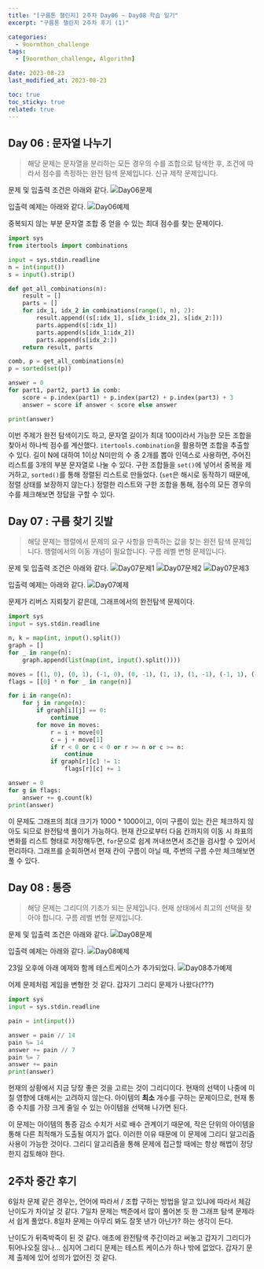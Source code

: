 ```yaml
---
title: "[구름톤 챌린지] 2주차 Day06 ~ Day08 학습 일기"
excerpt: "구름톤 챌린지 2주차 후기 (1)"

categories:
  - 9oormthon_challenge
tags:
  - [9oormthon_challenge, Algorithm]

date: 2023-08-23
last_modified_at: 2023-08-23

toc: true
toc_sticky: true
related: true
---
```


## Day 06 : 문자열 나누기

> 해당 문제는 문자열을 분리하는 모든 경우의 수를 조합으로 탐색한 후, 조건에 따라서 점수를 측정하는 완전 탐색 문제입니다. 신규 제작 문제입니다.

문제 및 입출력 조건은 아래와 같다.
![Day06문제](https://github.com/Tolerblanc/Tolerblanc.github.io/assets/52883827/5f860b94-a204-43b1-b521-99e0d8b853a0)

입출력 예제는 아래와 같다.
![Day06예제](https://github.com/Tolerblanc/Tolerblanc.github.io/assets/52883827/dcfec848-1c02-4b3c-82d1-f83a9a797b6a)

중복되지 않는 부분 문자열 조합 중 얻을 수 있는 최대 점수를 찾는 문제이다.

```python
import sys
from itertools import combinations

input = sys.stdin.readline
n = int(input())
s = input().strip()

def get_all_combinations(n):
    result = []
    parts = []
    for idx_1, idx_2 in combinations(range(1, n), 2):
        result.append((s[:idx_1], s[idx_1:idx_2], s[idx_2:]))
        parts.append(s[:idx_1])
        parts.append(s[idx_1:idx_2])
        parts.append(s[idx_2:])
    return result, parts

comb, p = get_all_combinations(n)
p = sorted(set(p))

answer = 0
for part1, part2, part3 in comb:
    score = p.index(part1) + p.index(part2) + p.index(part3) + 3
    answer = score if answer < score else answer

print(answer)
```

이번 주제가 완전 탐색이기도 하고, 문자열 길이가 최대 100이라서 가능한 모든 조합을 찾아서 하나씩 점수를 계산했다.
`itertools.combination`을 활용하면 조합을 추출할 수 있다. 길이 N에 대하여 1이상 N미만의 수 중 2개를 뽑아 인덱스로 사용하면, 주어진 리스트를 3개의 부분 문자열로 나눌 수 있다. 구한 조합들을 `set()`에 넣어서 중복을 제거하고, `sorted()`를 통해 정렬된 리스트로 만들었다. (`set`은 해시로 동작하기 때문에, 정렬 상태를 보장하지 않는다.) 정렬한 리스트와 구한 조합을 통해, 점수의 모든 경우의 수를 체크해보면 정답을 구할 수 있다.

## Day 07 : 구름 찾기 깃발

> 해당 문제는 행렬에서 문제의 요구 사항을 만족하는 값을 찾는 완전 탐색 문제입니다. 행렬에서의 이동 개념이 필요합니다. 구름 레벨 변형 문제입니다.

문제 및 입출력 조건은 아래와 같다.
![Day07문제1](https://github.com/Tolerblanc/Tolerblanc.github.io/assets/52883827/802d11bb-3075-4477-a120-a1882df82554)
![Day07문제2](https://github.com/Tolerblanc/Tolerblanc.github.io/assets/52883827/f8076ae8-c16b-4578-9514-92fe07638138)
![Day07문제3](https://github.com/Tolerblanc/Tolerblanc.github.io/assets/52883827/13f6abfe-2870-4690-8eaa-0ef9ddb7fa63)

입출력 예제는 아래와 같다.
![Day07예제](https://github.com/Tolerblanc/Tolerblanc.github.io/assets/52883827/41e99436-9046-4fb4-9594-497ee23838ed)

문제가 리버스 지뢰찾기 같은데, 그래프에서의 완전탐색 문제이다.

```python
import sys
input = sys.stdin.readline

n, k = map(int, input().split())
graph = []
for _ in range(n):
    graph.append(list(map(int, input().split())))

moves = [(1, 0), (0, 1), (-1, 0), (0, -1), (1, 1), (1, -1), (-1, 1), (-1, -1)]
flags = [[0] * n for _ in range(n)]

for i in range(n):
    for j in range(n):
        if graph[i][j] == 0:
            continue
        for move in moves:
            r = i + move[0]
            c = j + move[1]
            if r < 0 or c < 0 or r >= n or c >= n:
                continue
            if graph[r][c] != 1:
                flags[r][c] += 1

answer = 0
for g in flags:
    answer += g.count(k)
print(answer)
```

이 문제도 그래프의 최대 크기가 1000 \* 1000이고, 이미 구름이 있는 칸은 체크하지 않아도 되므로 완전탐색 풀이가 가능하다.
현재 칸으로부터 다음 칸까지의 이동 시 좌표의 변화를 리스트 형태로 저장해두면, `for`문으로 쉽게 꺼내쓰면서 조건을 검사할 수 있어서 편리하다. 그래프를 순회하면서 현재 칸이 구름이 아닐 때, 주변의 구름 수만 체크해보면 풀 수 있다.

## Day 08 : 통증

> 해당 문제는 그리디의 기초가 되는 문제입니다. 현재 상태에서 최고의 선택을 찾아야 합니다. 구름 레벨 변형 문제입니다.

문제 및 입출력 조건은 아래와 같다.
![Day08문제](https://github.com/Tolerblanc/Tolerblanc.github.io/assets/52883827/35a21723-b320-457d-9524-4dca1e0411fb)

입출력 예제는 아래와 같다.
![Day08예제](https://github.com/Tolerblanc/Tolerblanc.github.io/assets/52883827/e81d66cb-8c07-469c-971f-bc8db743a0cb)

23일 오후에 아래 예제와 함께 테스트케이스가 추가되었다.
![Day08추가예제](https://github.com/Tolerblanc/Tolerblanc.github.io/assets/52883827/81c0a651-9b39-4235-9e6d-e2e746795aaf)

어제 문제처럼 게임을 변형한 것 같다. 갑자기 그리디 문제가 나왔다(???)

```python
import sys
input = sys.stdin.readline

pain = int(input())

answer = pain // 14
pain %= 14
answer += pain // 7
pain %= 7
answer += pain
print(answer)
```

현재의 상황에서 지금 당장 좋은 것을 고르는 것이 그리디이다. 현재의 선택이 나중에 미칠 영향에 대해서는 고려하지 않는다. 아이템의 **최소** 개수를 구하는 문제이므로, 현재 통증 수치를 가장 크게 줄일 수 있는 아이템을 선택해 나가면 된다.

이 문제는 아이템의 통증 감소 수치가 서로 배수 관계이기 때문에, 작은 단위의 아이템을 통해 다른 최적해가 도출될 여지가 없다. 이러한 이유 때문에 이 문제에 그리디 알고리즘 사용이 가능한 것이다. 그리디 알고리즘을 통해 문제에 접근할 때에는 항상 해법이 정당한지 검토해야 한다.

## 2주차 중간 후기

6일차 문제 같은 경우는, 언어에 따라서 / 조합 구하는 방법을 알고 있냐에 따라서 체감 난이도가 차이날 것 같다. 7일차 문제는 백준에서 많이 풀어본 듯 한 그래프 탐색 문제라서 쉽게 풀었다. 8일차 문제는 아무리 봐도 잘못 낸가 아닌가? 하는 생각이 든다.

난이도가 뒤죽박죽이 된 것 같다. 애초에 완전탐색 주간이라고 써놓고 갑자기 그리디가 튀어나오질 않나... 심지어 그리디 문제는 테스트 케이스가 하나 밖에 없었다. 갑자기 문제 출제에 있어 성의가 없어진 것 같다.
